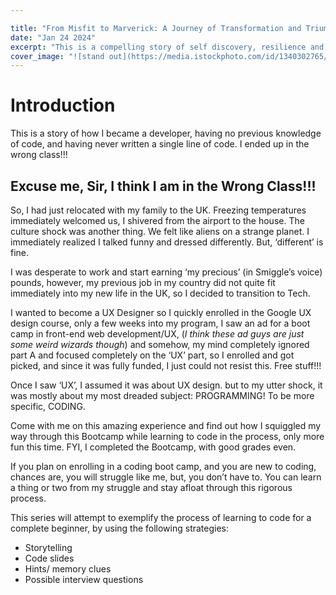 ```yaml
---

title: "From Misfit to Marverick: A Journey of Transformation and Triumph in Programming"
date: "Jan 24 2024"
excerpt: "This is a compelling story of self discovery, resilience and personal triumph. Join me as i uncover my very challenging journey, going from accidentally enrolling into a front-End Developer class, to discovering my own special way of learning to code, and becoming an extra-ordinary developer, and guess what? Learn Programming through this process"
cover_image: "![stand out](https://media.istockphoto.com/id/1340302765/photo/success-yellow-arrow-on-black-arrows-background-standing-out-from-the-crowd-lucky-business.webp?b=1&s=170667a&w=0&k=20&c=Jvv1knoTaQEUzN0xTfrfCtUuA0gnuhHJ6pLj16CmJbM=)"
---
```



# Introduction
This is a story of how I became a developer, having no previous knowledge of code, and having never written a single line of code. I ended up in the wrong class!!!

## Excuse me, Sir, I think I am in the Wrong Class!!!

So, I had just relocated with my family to the UK. Freezing temperatures immediately welcomed us, I shivered from the airport to the house. The culture shock was another thing. We felt like aliens on a  strange planet. I immediately realized I talked funny and dressed differently. But, ‘different’ is fine. 

I was desperate to work and start earning ‘my precious’ (in Smiggle’s voice) pounds, however, my previous job in my country did not quite fit immediately into my new life in the UK, so I decided to transition to Tech.

I wanted to become a UX Designer so I quickly enrolled in the Google UX design course, only a few weeks into my program, I saw an ad for a boot camp in front-end web development/UX, (*I think these ad guys are just some weird wizards though*) and somehow, my mind completely ignored part A and focused completely on the ‘UX’ part, so I enrolled and got picked, and since it was fully funded, I just could not resist this. Free stuff!!!

Once I saw ‘UX’, I assumed it was about UX design. but to my utter shock, it was mostly about my most dreaded subject: PROGRAMMING! To be more specific, CODING.

Come with me on this amazing experience and find out how I squiggled my way through this Bootcamp while learning to code in the process, only more fun this time. FYI, I completed the Bootcamp, with good grades even.

If you plan on enrolling in a coding boot camp, and you are new to coding, chances are, you will struggle like me, but, you don’t have to. You can learn a thing or two from my struggle and stay afloat through this rigorous process.

This series will attempt to exemplify the process of learning to code for  a complete beginner,  by using the following strategies:

- Storytelling
- Code slides
- Hints/ memory clues
- Possible interview questions
